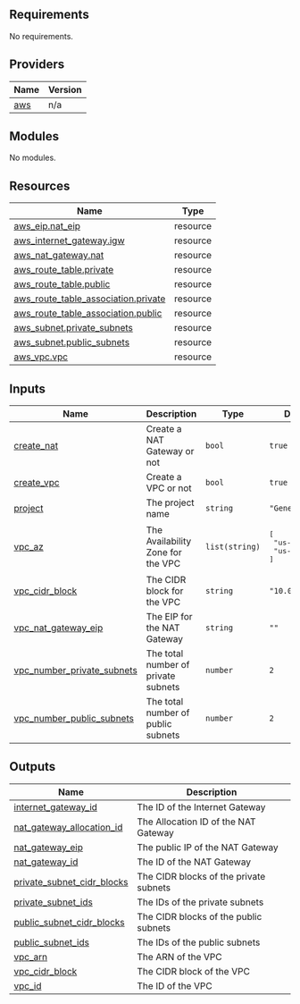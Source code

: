 ## Requirements

No requirements.

## Providers

| Name | Version |
|------|---------|
| <a name="provider_aws"></a> [aws](#provider\_aws) | n/a |

## Modules

No modules.

## Resources

| Name | Type |
|------|------|
| [aws_eip.nat_eip](https://registry.terraform.io/providers/hashicorp/aws/latest/docs/resources/eip) | resource |
| [aws_internet_gateway.igw](https://registry.terraform.io/providers/hashicorp/aws/latest/docs/resources/internet_gateway) | resource |
| [aws_nat_gateway.nat](https://registry.terraform.io/providers/hashicorp/aws/latest/docs/resources/nat_gateway) | resource |
| [aws_route_table.private](https://registry.terraform.io/providers/hashicorp/aws/latest/docs/resources/route_table) | resource |
| [aws_route_table.public](https://registry.terraform.io/providers/hashicorp/aws/latest/docs/resources/route_table) | resource |
| [aws_route_table_association.private](https://registry.terraform.io/providers/hashicorp/aws/latest/docs/resources/route_table_association) | resource |
| [aws_route_table_association.public](https://registry.terraform.io/providers/hashicorp/aws/latest/docs/resources/route_table_association) | resource |
| [aws_subnet.private_subnets](https://registry.terraform.io/providers/hashicorp/aws/latest/docs/resources/subnet) | resource |
| [aws_subnet.public_subnets](https://registry.terraform.io/providers/hashicorp/aws/latest/docs/resources/subnet) | resource |
| [aws_vpc.vpc](https://registry.terraform.io/providers/hashicorp/aws/latest/docs/resources/vpc) | resource |

## Inputs

| Name | Description | Type | Default | Required |
|------|-------------|------|---------|:--------:|
| <a name="input_create_nat"></a> [create\_nat](#input\_create\_nat) | Create a NAT Gateway or not | `bool` | `true` | no |
| <a name="input_create_vpc"></a> [create\_vpc](#input\_create\_vpc) | Create a VPC or not | `bool` | `true` | no |
| <a name="input_project"></a> [project](#input\_project) | The project name | `string` | `"Genesis"` | no |
| <a name="input_vpc_az"></a> [vpc\_az](#input\_vpc\_az) | The Availability Zone for the VPC | `list(string)` | <pre>[<br>  "us-west-1b",<br>  "us-west-1c"<br>]</pre> | no |
| <a name="input_vpc_cidr_block"></a> [vpc\_cidr\_block](#input\_vpc\_cidr\_block) | The CIDR block for the VPC | `string` | `"10.0.0.0/16"` | no |
| <a name="input_vpc_nat_gateway_eip"></a> [vpc\_nat\_gateway\_eip](#input\_vpc\_nat\_gateway\_eip) | The EIP for the NAT Gateway | `string` | `""` | no |
| <a name="input_vpc_number_private_subnets"></a> [vpc\_number\_private\_subnets](#input\_vpc\_number\_private\_subnets) | The total number of private subnets | `number` | `2` | no |
| <a name="input_vpc_number_public_subnets"></a> [vpc\_number\_public\_subnets](#input\_vpc\_number\_public\_subnets) | The total number of public subnets | `number` | `2` | no |

## Outputs

| Name | Description |
|------|-------------|
| <a name="output_internet_gateway_id"></a> [internet\_gateway\_id](#output\_internet\_gateway\_id) | The ID of the Internet Gateway |
| <a name="output_nat_gateway_allocation_id"></a> [nat\_gateway\_allocation\_id](#output\_nat\_gateway\_allocation\_id) | The Allocation ID of the NAT Gateway |
| <a name="output_nat_gateway_eip"></a> [nat\_gateway\_eip](#output\_nat\_gateway\_eip) | The public IP of the NAT Gateway |
| <a name="output_nat_gateway_id"></a> [nat\_gateway\_id](#output\_nat\_gateway\_id) | The ID of the NAT Gateway |
| <a name="output_private_subnet_cidr_blocks"></a> [private\_subnet\_cidr\_blocks](#output\_private\_subnet\_cidr\_blocks) | The CIDR blocks of the private subnets |
| <a name="output_private_subnet_ids"></a> [private\_subnet\_ids](#output\_private\_subnet\_ids) | The IDs of the private subnets |
| <a name="output_public_subnet_cidr_blocks"></a> [public\_subnet\_cidr\_blocks](#output\_public\_subnet\_cidr\_blocks) | The CIDR blocks of the public subnets |
| <a name="output_public_subnet_ids"></a> [public\_subnet\_ids](#output\_public\_subnet\_ids) | The IDs of the public subnets |
| <a name="output_vpc_arn"></a> [vpc\_arn](#output\_vpc\_arn) | The ARN of the VPC |
| <a name="output_vpc_cidr_block"></a> [vpc\_cidr\_block](#output\_vpc\_cidr\_block) | The CIDR block of the VPC |
| <a name="output_vpc_id"></a> [vpc\_id](#output\_vpc\_id) | The ID of the VPC |